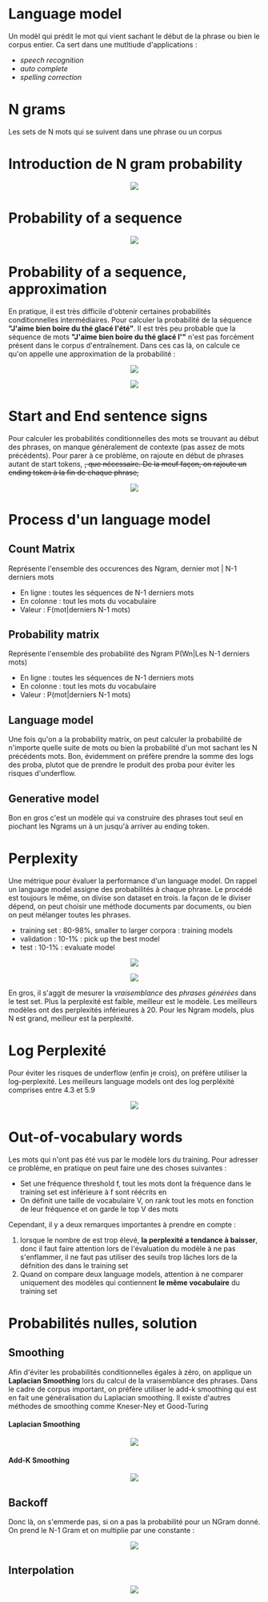 # Language model

Un modèl qui prédit le mot qui vient sachant le début de la phrase ou bien le corpus entier. Ca sert dans une mutltiude d'applications :
 * *speech recognition*
 * *auto complete*
 * *spelling correction*


# N grams
Les sets de N mots qui se suivent dans une phrase ou un corpus


# Introduction de N gram probability

<p align="center">
<img align = "center" src="img/ngramp.PNG">
</p>

# Probability of a sequence

<p align="center">
<img align = "center" src="img/pseq.PNG">
</p>

# Probability of a sequence, approximation
En pratique, il est très difficile d'obtenir certaines probabilités conditionnelles intermédiaires. Pour calculer la probabilité de la séquence **"J'aime bien boire du thé glacé l'été"**. Il est très peu probable que la séquence de mots **"J'aime bien boire du thé glacé l'"** n'est pas forcément présent dans le corpus d'entraînement.  Dans ces cas là, on calcule ce qu'on appelle une approximation de la probabilité :

<p align="center">
<img align = "center" src="img/pseqap.PNG">
</p>

<p align="center">
<img align = "center" src="img/pseqapbis.PNG">
</p>


# Start and End sentence signs
Pour calculer les probabilités conditionnelles des mots se trouvant au début des phrases, on manque généralement de contexte (pas assez de mots précédents). Pour parer à ce problème, on rajoute en début de phrases autant de start tokens, **<s>**, que nécessaire. De la meuf façon, on rajoute un ending token à la fin de chaque phrase, **</s>**

<p align="center">
<img align = "center" src="img/stok.PNG">
</p>

# Process d'un language model

## Count Matrix
Représente l'ensemble des occurences des Ngram, dernier mot | N-1 derniers mots
 * En ligne : toutes les séquences de N-1 derniers mots
 * En colonne : tout les mots du vocabulaire
 * Valeur : F(mot|derniers N-1 mots)

## Probability matrix
Représente l'ensemble des probabilité des Ngram P(Wn|Les N-1 derniers mots)
 * En ligne : toutes les séquences de N-1 derniers mots
 * En colonne : tout les mots du vocabulaire
 * Valeur : P(mot|derniers N-1 mots)


## Language model
Une fois qu'on a la probability matrix, on peut calculer la probabilité de n'importe quelle suite de mots ou bien la probabilité d'un mot sachant les N précédents mots. Bon, évidemment on préfère prendre la somme des logs des proba,
plutot que de prendre le produit des proba pour éviter les risques d'underflow.

## Generative model
Bon en gros c'est un modèle qui va construire des phrases tout seul en piochant les Ngrams un à un jusqu'à arriver au ending token.


# Perplexity
Une  métrique pour évaluer la performance d'un language model. On rappel un language model assigne des probabilités à chaque phrase. Le procédé est toujours le même, on divise son dataset en trois. la façon de le diviser dépend, on peut choisir une méthode documents par documents, ou bien on peut mélanger toutes les phrases.
 * training set : 80-98%, smaller to larger corpora : training models
 * validation : 10-1% : pick up the best model
 * test : 10-1% : evaluate model

<p align="center">
<img align = "center" src="img/ppw.PNG">
</p>

<p align="center">
<img align = "center" src="img/ppw2.PNG">
</p>

En gros, il s'aggit de mesurer la *vraisemblance* des *phrases générées* dans le test set. Plus la perplexité est faible, meilleur est le modèle. Les meilleurs modèles ont des perplexités inférieures à 20. Pour les Ngram models, plus N est grand, meilleur est la perplexité.


# Log Perplexité

Pour éviter les risques de underflow (enfin je crois), on préfère utiliser la log-perplexité. Les meilleurs language models ont des log perpléxité comprises entre 4.3 et 5.9

<p align="center">
<img align = "center" src="img/logppw.PNG">
</p>




# Out-of-vocabulary words
Les mots qui n'ont pas été vus par le modèle lors du training. Pour adresser ce problème, en pratique on peut faire une des choses suivantes :
 * Set une fréquence threshold f, tout les mots dont la fréquence dans le training set est inférieure à f sont réécrits en **<UNK>**
 * On définit une taille de vocabulaire V, on rank tout les mots en fonction de leur fréquence et on garde le top V des mots

Cependant, il y a deux remarques importantes à prendre en compte :
 1. lorsque le nombre de **<UNK>** est trop élevé, **la perplexité a tendance à baisser**, donc il faut faire attention lors de l'évaluation du modèle à ne pas s'enflammer, il ne faut pas utiliser des seuils trop lâches lors
de la défnition des **<UNK>** dans le training set
 2. Quand on compare deux language models, attention à ne comparer uniquement des modèles qui contiennent **le même vocabulaire** du training set


# Probabilités nulles, solution

## Smoothing

Afin d'éviter les probabilités conditionnelles égales à zéro, on applique un **Laplacian Smoothing** lors du calcul de la vraisemblance des phrases. Dans le cadre de corpus important, on préfère utiliser le add-k smoothing qui est en fait une généralisation du Laplacian smoothing. Il existe d'autres méthodes de smoothing comme Kneser-Ney et Good-Turing

#### Laplacian Smoothing
<p align="center">
<img align = "center" src="img/smooth.PNG">
</p>

#### Add-K Smoothing
<p align="center">
<img align = "center" src="img/addksmooth.PNG">
</p>

## Backoff

Donc là, on s'emmerde pas, si on a pas la probabilité pour un NGram donné. On prend le N-1 Gram et on multiplie par une constante :

<p align="center">
<img align = "center" src="img/backoff.PNG">
</p>


## Interpolation

<p align="center">
<img align = "center" src="img/interpol.PNG">
</p>